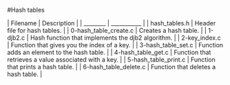 #Hash tables

| Filename | Description |
| ________ | ___________ |
| hash_tables.h | Header file for hash tables. |
| 0-hash_table_create.c | Creates a hash table. |
| 1-djb2.c | Hash function that implements the djb2 algorithm. |
| 2-key_index.c | Function that gives you the index of a key. |
| 3-hash_table_set.c | Function adds an element to the hash table. |
| 4-hash_table_get.c | Function that retrieves a value associated with a key. |
| 5-hash_table_print.c | Function that prints a hash table. |
| 6-hash_table_delete.c | Function that deletes a hash table. |
